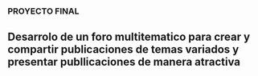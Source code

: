 ### PROYECTO FINAL ###

## Desarrolo de un foro multitematico para crear y compartir publicaciones de temas variados y presentar publlicaciones de manera atractiva ##